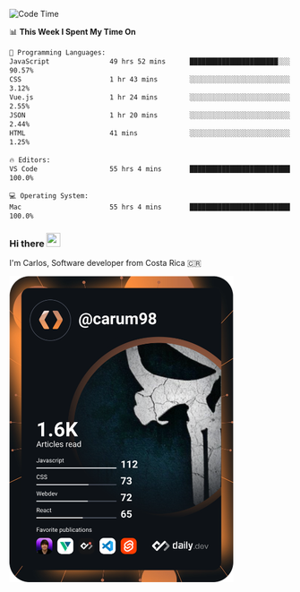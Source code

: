 
<!--START_SECTION:waka-->
![Code Time](http://img.shields.io/badge/Code%20Time-9%2C295%20hrs%2038%20mins-blue)

📊 **This Week I Spent My Time On** 

```text
💬 Programming Languages: 
JavaScript               49 hrs 52 mins      ██████████████████████░░░   90.57% 
CSS                      1 hr 43 mins        ░░░░░░░░░░░░░░░░░░░░░░░░░   3.12% 
Vue.js                   1 hr 24 mins        ░░░░░░░░░░░░░░░░░░░░░░░░░   2.55% 
JSON                     1 hr 20 mins        ░░░░░░░░░░░░░░░░░░░░░░░░░   2.44% 
HTML                     41 mins             ░░░░░░░░░░░░░░░░░░░░░░░░░   1.25%

🔥 Editors: 
VS Code                  55 hrs 4 mins       █████████████████████████   100.0%

💻 Operating System: 
Mac                      55 hrs 4 mins       █████████████████████████   100.0%

```


<!--END_SECTION:waka-->

### Hi there <img src="https://media.giphy.com/media/hvRJCLFzcasrR4ia7z/giphy.gif" width="25px" height="25px">

I'm Carlos, Software developer from Costa Rica 🇨🇷

<a href="https://app.daily.dev/carum98"><img src="https://github.com/carum98/carum98/blob/main/devcard.svg" width="400" alt="Carlos Umaña Acevedo's Dev Card"/></a>
